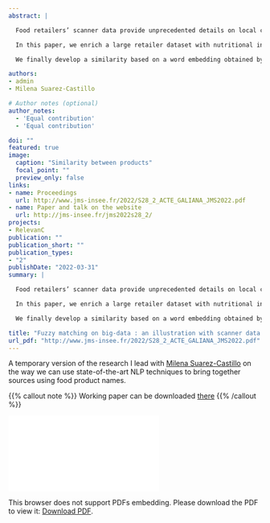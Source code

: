 ```yaml
---
abstract: |

  Food retailers’ scanner data provide unprecedented details on local consumption, provided that product identifiers allow a linkage with features of interest, such as nutritional information.

  In this paper, we enrich a large retailer dataset with nutritional information extracted from `Open Food Facts`, completed with the `ANSES Ciqual` dataset. To compensate for imperfect matching through the bar code, we develop a methodology to efficiently match short textual descriptions. After a preprocessing step to normalize short labels, we resort to fuzzy matching based on several tokenizers (including n-grams) by querying an `ElasticSearch` customized index and validate candidates echos as matches with a Levenstein edit-distances. The pipeline is composed of several steps successively relaxing constraints to find relevant matching candidates.

  We finally develop a similarity based on a word embedding obtained by training a Siamese network on bar code matches. This alternative measure is used to evaluate our final matching.

authors:
- admin
- Milena Suarez-Castillo

# Author notes (optional)
author_notes:
  - 'Equal contribution'
  - 'Equal contribution'

doi: ""
featured: true
image:
  caption: "Similarity between products"
  focal_point: ""
  preview_only: false
links:
- name: Proceedings
  url: http://www.jms-insee.fr/2022/S28_2_ACTE_GALIANA_JMS2022.pdf
- name: Paper and talk on the website
  url: http://jms-insee.fr/jms2022s28_2/
projects:
- RelevanC
publication: ""
publication_short: ""
publication_types:
- "2"
publishDate: "2022-03-31"
summary: |

  Food retailers’ scanner data provide unprecedented details on local consumption, provided that product identifiers allow a linkage with features of interest, such as nutritional information.

  In this paper, we enrich a large retailer dataset with nutritional information extracted from Open Food Facts, completed with the `ANSES Ciqual` dataset. To compensate for imperfect matching through the bar code, we develop a methodology to efficiently match short textual descriptions. After a preprocessing step to normalize short labels, we resort to fuzzy matching based on several tokenizers (including n-grams) by querying an `ElasticSearch` customized index and validate candidates echos as matches with a Levenstein edit-distances. The pipeline is composed of several steps successively relaxing constraints to find relevant matching candidates.

  We finally develop a similarity based on a word embedding obtained by training a Siamese neural network on bar code matches. This alternative measure is used to evaluate our final matching.

title: "Fuzzy matching on big-data : an illustration with scanner data and crowd-sourced nutritional data"
url_pdf: "http://www.jms-insee.fr/2022/S28_2_ACTE_GALIANA_JMS2022.pdf"
---
```


<!------ AUTRES OPTIONS POSSIBLES
url_code: '#'
url_dataset: '#'
url_pdf: "https://www.cairn.info/revue-idees-economiques-et-sociales-2015-2-page-14.htm"
url_poster: '#'
url_project: ""
url_slides: ""
url_source: '#'
url_video: '#'
slides: example
------>

A temporary version of the research I lead with [Milena Suarez-Castillo](https://milenasuarezcastillo.netlify.app/) 
on the way we can use state-of-the-art NLP techniques to bring
together sources using food product names.

{{% callout note %}}
Working paper can be downloaded [there](http://www.jms-insee.fr/2022/S28_2_ACTE_GALIANA_JMS2022.pdf)
{{% /callout %}}

<object data="/pdf/JMS2022/S28_2_ACTE_GALIANA_JMS2022.pdf" type="application/pdf" width="700px" height="700px">
    <embed src="/pdf/JMS2022/S28_2_ACTE_GALIANA_JMS2022.pdf">
        <p>This browser does not support PDFs embedding. Please download the PDF to view it: <a href="http://www.jms-insee.fr/2022/S28_2_ACTE_GALIANA_JMS2022.pdf">Download PDF</a>.</p>
    </embed>
</object>



<!----
Supplementary notes can be added here, including [code and math](https://sourcethemes.com/academic/docs/writing-markdown-latex/).
------>
